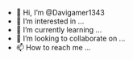 - 👋 Hi, I’m @Davigamer1343
- 👀 I’m interested in ...
- 🌱 I’m currently learning ...
- 💞️ I’m looking to collaborate on ...
- 📫 How to reach me ...

<!---
Davigamer1343/Davigamer1343 is a ✨ special ✨ repository because its `README.md` (this file) appears on your GitHub profile.
You can click the Preview link to take a look at your changes.
--->
